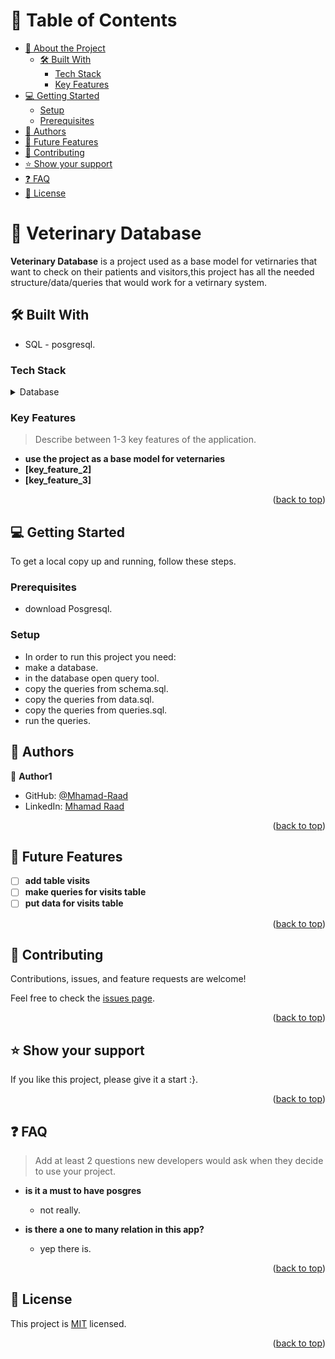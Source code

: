 <!-- TABLE OF CONTENTS -->

# 📗 Table of Contents

- [📖 About the Project](#about-project)
  - [🛠 Built With](#built-with)
    - [Tech Stack](#tech-stack)
    - [Key Features](#key-features)
- [💻 Getting Started](#getting-started)
  - [Setup](#setup)
  - [Prerequisites](#prerequisites)
- [👥 Authors](#authors)
- [🔭 Future Features](#future-features)
- [🤝 Contributing](#contributing)
- [⭐️ Show your support](#support)
- [❓ FAQ](#faq)
- [📝 License](#license)

<!-- PROJECT DESCRIPTION -->

# 📖 Veterinary Database <a name="about-project"></a>

**Veterinary Database** is a project used as a base model for vetirnaries that want to check on their patients and visitors,this project 
has all the needed structure/data/queries that would work for a vetirnary system.

## 🛠 Built With <a name="built-with"></a>
- SQL - posgresql.

### Tech Stack <a name="tech-stack"></a>

<details>
<summary>Database</summary>
  <ul>
    <li><a href="https://www.postgresql.org/">PostgreSQL</a></li>
  </ul>
</details>

<!-- Features -->

### Key Features <a name="key-features"></a>

> Describe between 1-3 key features of the application.

- **use the project as a base model for veternaries**
- **[key_feature_2]**
- **[key_feature_3]**

<p align="right">(<a href="#readme-top">back to top</a>)</p>



<!-- GETTING STARTED -->

## 💻 Getting Started <a name="getting-started"></a>

To get a local copy up and running, follow these steps.

### Prerequisites


- download Posgresql.


### Setup
- In order to run this project you need:
- make a database.
- in the database open query tool.
- copy the queries from schema.sql.
- copy the queries from data.sql.
- copy the queries from queries.sql.
- run the queries.






## 👥 Authors <a name="authors"></a>


👤 **Author1**

- GitHub: [@Mhamad-Raad](https://github.com/Mhamad-Raad/)
- LinkedIn: [Mhamad Raad](https://www.linkedin.com/in/mhamad-raad)


<p align="right">(<a href="#readme-top">back to top</a>)</p>

<!-- FUTURE FEATURES -->

## 🔭 Future Features <a name="future-features"></a>

- [ ] **add table visits**
- [ ] **make queries for visits table**
- [ ] **put data for visits table**

<p align="right">(<a href="#readme-top">back to top</a>)</p>

## 🤝 Contributing <a name="contributing"></a>

Contributions, issues, and feature requests are welcome!

Feel free to check the [issues page](../../issues/).

<p align="right">(<a href="#readme-top">back to top</a>)</p>

<!-- SUPPORT -->

## ⭐️ Show your support <a name="support"></a>


If you like this project, please give it a start :}.

<p align="right">(<a href="#readme-top">back to top</a>)</p>



<!-- FAQ (optional) -->

## ❓ FAQ <a name="faq"></a>

> Add at least 2 questions new developers would ask when they decide to use your project.

- **is it a must to have posgres**

  - not really.

- **is there a one to many relation in this app?**

  - yep there is.

<p align="right">(<a href="#readme-top">back to top</a>)</p>

<!-- LICENSE -->

## 📝 License <a name="license"></a>

This project is [MIT](./LICENSE) licensed.


<p align="right">(<a href="#readme-top">back to top</a>)</p>

